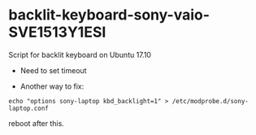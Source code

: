 # backlit-keyboard-sony-vaio-SVE1513Y1ESI
Script for backlit keyboard on Ubuntu 17.10

- Need to set timeout


- Another way to fix:

`echo "options sony-laptop kbd_backlight=1" > /etc/modprobe.d/sony-laptop.conf`

reboot after this.

